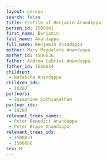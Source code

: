 ```yaml
---
layout: person
search: false
title: Profile of Benjamin Anandappa
person_id: I500041
first_name: Benjamin
last_name: Anandappa
full_name: Benjamin Anandappa
mother: Mary Magdalene Anandappa
mother_id: I500036
father: Andrew Gabriel Anandappa
father_id: I500034
children:
 - Natascha Anandappa
children_ids:
 - I0287
partners:
 - Josephine Sathianathan
partner_ids:
 - I0284
relevant_trees_names:
 - Peter Benedict Anandappa
 - Peter Braze Anandappa
relevant_trees_ids:
 - I500031
 - I500086
sex: M
---
```


